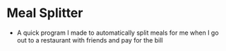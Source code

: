 # Meal Splitter
* A quick program I made to automatically split meals for me when I go out to a restaurant with friends and pay for the bill